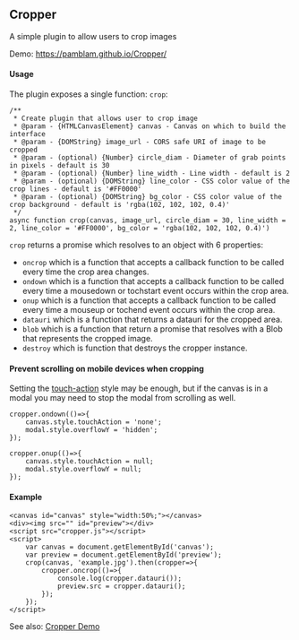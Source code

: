 ## Cropper

A simple plugin to allow users to crop images

Demo: https://pamblam.github.io/Cropper/

#### Usage

The plugin exposes a single function: `crop`:

```
/**
 * Create plugin that allows user to crop image
 * @param - {HTMLCanvasElement} canvas - Canvas on which to build the interface
 * @param - {DOMString} image_url - CORS safe URI of image to be cropped
 * @param - (optional) {Number} circle_diam - Diameter of grab points in pixels - default is 30
 * @param - (optional) {Number} line_width - Line width - default is 2
 * @param - (optional) {DOMString} line_color - CSS color value of the crop lines - default is '#FF0000'
 * @param - (optional) {DOMString} bg_color - CSS color value of the crop background - default is 'rgba(102, 102, 102, 0.4)'
 */
async function crop(canvas, image_url, circle_diam = 30, line_width = 2, line_color = '#FF0000', bg_color = 'rgba(102, 102, 102, 0.4)')
```

`crop` returns a promise which resolves to an object with 6 properties: 

 - `oncrop` which is a function that accepts a callback function to be called every time the crop area changes.
 - `ondown` which is a function that accepts a callback function to be called every time a mousedown or tochstart event occurs within the crop area.
 - `onup` which is a function that accepts a callback function to be called every time a mouseup or tochend event occurs within the crop area.
 - `datauri` which is a function that returns a datauri for the cropped area.
 - `blob` which is a function that return a promise that resolves with a Blob that represents the cropped image.
 - `destroy` which is function that destroys the cropper instance.

#### Prevent scrolling on mobile devices when cropping

Setting the [touch-action](https://developer.mozilla.org/en-US/docs/Web/CSS/touch-action) style may be enough, but if the canvas is in a modal you may need to stop the modal from scrolling as well.

```
cropper.ondown(()=>{
	canvas.style.touchAction = 'none';
	modal.style.overflowY = 'hidden';
});

cropper.onup(()=>{
	canvas.style.touchAction = null;
	modal.style.overflowY = null;
});
```

#### Example

	<canvas id="canvas" style="width:50%;"></canvas>
	<div><img src="" id="preview"></div>
	<script src="cropper.js"></script>
	<script>
		var canvas = document.getElementById('canvas');
		var preview = document.getElementById('preview');
		crop(canvas, 'example.jpg').then(cropper=>{
			cropper.oncrop(()=>{
				console.log(cropper.datauri());
				preview.src = cropper.datauri();
			});
		});
	</script>

See also: [Cropper Demo](https://pamblam.github.io/Cropper/)